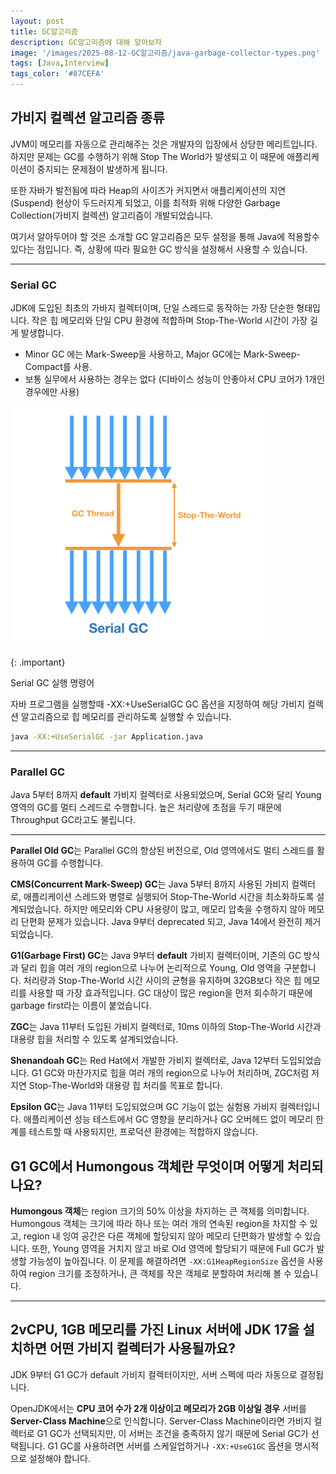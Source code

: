 ```yaml
---
layout: post
title: GC알고리즘
description: GC알고리즘에 대해 알아보자
image: '/images/2025-08-12-GC알고리즘/java-garbage-collector-types.png'
tags: [Java,Interview]
tags_color: '#87CEFA'
---
```


## **가비지 컬렉션 알고리즘 종류**

JVM이 메모리를 자동으로 관리해주는 것은 개발자의 입장에서 상당한 메리트입니다. 
하지만 문제는 GC를 수행하기 위해 Stop The World가 발생되고 이 때문에 애플리케이션이 중지되는 문제점이 발생하게 됩니다.

또한 자바가 발전됨에 따라 Heap의 사이즈가 커지면서 애플리케이션의 지연(Suspend) 현상이 두드러지게 되었고, 이를 최적화 위해 다양한 Garbage Collection(가비지 컬렉션) 알고리즘이 개발되었습니다.

여기서 알아두어야 할 것은 소개할 GC 알고리즘은 모두 설정을 통해 Java에 적용할수 있다는 점입니다.
즉, 상황에 따라 필요한 GC 방식을 설정해서 사용할 수 있습니다. 

------

### **Serial GC**

JDK에 도입된 최초의 가바지 컬렉터이며, 단일 스레드로 동작하는 가장 단순한 형태입니다. 작은 힙 메모리와 단일 CPU 환경에 적합하며 Stop-The-World 시간이 가장 길게 발생합니다.

- Minor GC 에는 Mark-Sweep을 사용하고, Major GC에는 Mark-Sweep-Compact를 사용.
-  보통 실무에서 사용하는 경우는 없다 (디바이스 성능이 안좋아서 CPU 코어가 1개인 경우에만 사용) 

![image-20250813010830497](../images/2025-08-12-GC알고리즘/image-20250813010830497-1755014915824-3-1755014918600-5.png)

{: .important}

Serial GC 실행 명령어

자바 프로그램을 실행할때 -XX:+UseSerialGC GC 옵션을 지정하여 해당 가비지 컬렉션 알고리즘으로 힙 메모리를 관리하도록 실행할 수 있습니다.

```bash
java -XX:+UseSerialGC -jar Application.java
```

------

### **Parallel GC** 

Java 5부터 8까지 **default** 가비지 컬렉터로 사용되었으며, Serial GC와 달리 Young 영역의 GC를 멀티 스레드로 수행합니다. 높은 처리량에 초점을 두기 때문에 Throughput GC라고도 불립니다.

------

**Parallel Old GC**는 Parallel GC의 향상된 버전으로, Old 영역에서도 멀티 스레드를 활용하여 GC를 수행합니다.

**CMS(Concurrent Mark-Sweep) GC**는 Java 5부터 8까지 사용된 가비지 컬렉터로, 애플리케이션 스레드와 병렬로 실행되어 Stop-The-World 시간을 최소화하도록 설계되었습니다. 하지만 메모리와 CPU 사용량이 많고, 메모리 압축을 수행하지 않아 메모리 단편화 문제가 있습니다. Java 9부터 deprecated 되고, Java 14에서 완전히 제거되었습니다.

**G1(Garbage First) GC**는 Java 9부터 **default** 가비지 컬렉터이며, 기존의 GC 방식과 달리 힙을 여러 개의 region으로 나누어 논리적으로 Young, Old 영역을 구분합니다. 처리량과 Stop-The-World 시간 사이의 균형을 유지하며 32GB보다 작은 힙 메모리를 사용할 때 가장 효과적입니다. GC 대상이 많은 region을 먼저 회수하기 때문에 garbage first라는 이름이 붙었습니다.

**ZGC**는 Java 11부터 도입된 가비지 컬렉터로, 10ms 이하의 Stop-The-World 시간과 대용량 힙을 처리할 수 있도록 설계되었습니다.

**Shenandoah GC**는 Red Hat에서 개발한 가비지 컬렉터로, Java 12부터 도입되었습니다. G1 GC와 마찬가지로 힙을 여러 개의 region으로 나누어 처리하며, ZGC처럼 저지연 Stop-The-World와 대용량 힙 처리를 목표로 합니다.

**Epsilon GC**는 Java 11부터 도입되었으며 GC 기능이 없는 실험용 가비지 컬렉터입니다. 애플리케이션 성능 테스트에서 GC 영향을 분리하거나 GC 오버헤드 없이 메모리 한계를 테스트할 때 사용되지만, 프로덕션 환경에는 적합하지 않습니다.

## G1 GC에서 Humongous 객체란 무엇이며 어떻게 처리되나요?

**Humongous 객체**는 region 크기의 50% 이상을 차지하는 큰 객체를 의미합니다. Humongous 객체는 크기에 따라 하나 또는 여러 개의 연속된 region을 차지할 수 있고, region 내 잉여 공간은 다른 객체에 할당되지 않아 메모리 단편화가 발생할 수 있습니다. 또한, Young 영역을 거치지 않고 바로 Old 영역에 할당되기 때문에 Full GC가 발생할 가능성이 높아집니다. 이 문제를 해결하려면 `-XX:G1HeapRegionSize` 옵션을 사용하여 region 크기를 조정하거나, 큰 객체를 작은 객체로 분할하여 처리해 볼 수 있습니다.

------

## 2vCPU, 1GB 메모리를 가진 Linux 서버에 JDK 17을 설치하면 어떤 가비지 컬렉터가 사용될까요?

JDK 9부터 G1 GC가 default 가비지 컬렉터이지만, 서버 스펙에 따라 자동으로 결정됩니다.

OpenJDK에서는 **CPU 코어 수가 2개 이상이고 메모리가 2GB 이상일 경우** 서버를 **Server-Class Machine**으로 인식합니다. Server-Class Machine이라면 가비지 컬렉터로 G1 GC가 선택되지만, 이 서버는 조건을 충족하지 않기 때문에 Serial GC가 선택됩니다. G1 GC를 사용하려면 서버를 스케일업하거나 `-XX:+UseG1GC` 옵션을 명시적으로 설정해야 합니다.
